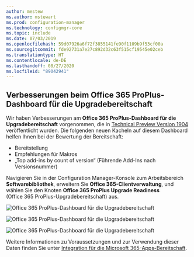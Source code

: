 ```yaml
---
author: mestew
ms.author: mstewart
ms.prod: configuration-manager
ms.technology: configmgr-core
ms.topic: include
ms.date: 07/03/2019
ms.openlocfilehash: 59d07926a6f72f3855141fe90f1109b9f53cf00a
ms.sourcegitcommit: fde92731a7e27c892d32c63f515cf19545e02ceb
ms.translationtype: HT
ms.contentlocale: de-DE
ms.lasthandoff: 08/27/2020
ms.locfileid: "89042941"
---
```

## <a name="improvements-to-office-365-proplus-upgrade-readiness-dashboard"></a>Verbesserungen beim Office 365 ProPlus-Dashboard für die Upgradebereitschaft
<!--4021125-->


Wir haben Verbesserungen am **Office 365 ProPlus-Dashboard für die Upgradebereitschaft** vorgenommen, die in [Technical Preview Version 1904](../../technical-preview-1904.md#bkmk_o365) veröffentlicht wurden. Die folgenden neuen Kacheln auf diesem Dashboard helfen Ihnen bei der Bewertung der Bereitschaft:

- Bereitstellung
- Empfehlungen für Makros
- „Top add-ins by count of version“ (Führende Add-Ins nach Versionsnummer)

Navigieren Sie in der Configuration Manager-Konsole zum Arbeitsbereich **Softwarebibliothek**, erweitern Sie **Office 365-Clientverwaltung**, und wählen Sie den Knoten **Office 365 ProPlus Upgrade Readiness** (Office 365 ProPlus-Upgradebereitschaft) aus.

![Office 365 ProPlus-Dashboard für die Upgradebereitschaft](../../media/4021125-office-365-upgrade-readiness-dashboard.png)

![Office 365 ProPlus-Dashboard für die Upgradebereitschaft](../../media/4021125-office-365-to-add-ins.png)

![Office 365 ProPlus-Dashboard für die Upgradebereitschaft](../../media/4021125-office-365-macro-advisories.png)

Weitere Informationen zu Voraussetzungen und zur Verwendung dieser Daten finden Sie unter [Integration für die Microsoft 365-Apps-Bereitschaft](https://docs.microsoft.com/sccm/sum/deploy-use/office-365-dashboard#bkmk_o365_readiness).
